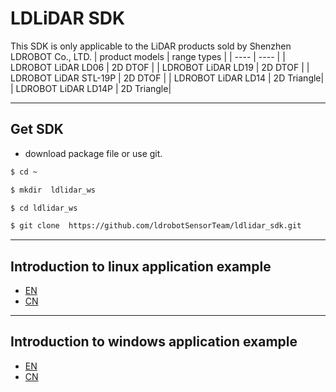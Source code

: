 # LDLiDAR SDK
This SDK is only applicable to the LiDAR products sold by Shenzhen LDROBOT Co., LTD. 
|    product models      |  range types |
|     ----               |  ----         |
|   LDROBOT LiDAR LD06   | 2D DTOF |
|   LDROBOT LiDAR LD19   | 2D DTOF |
|   LDROBOT LiDAR STL-19P | 2D DTOF |
|   LDROBOT LiDAR LD14   | 2D Triangle|
|   LDROBOT LiDAR LD14P   | 2D Triangle|


---
## Get SDK
- download package file or use git.
```bash
$ cd ~

$ mkdir  ldlidar_ws

$ cd ldlidar_ws

$ git clone  https://github.com/ldrobotSensorTeam/ldlidar_sdk.git
```

---
## Introduction to linux application example
- [EN](./sample/linux/README.md)
- [CN](./sample/linux/README_CN.md)

---

## Introduction to windows application example
- [EN](./sample/windows/README.md)
- [CN](./sample/windows/README_CN.md)
